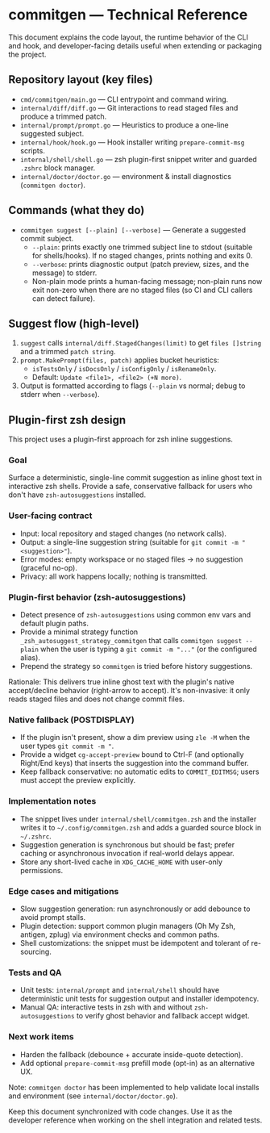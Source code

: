 # commitgen — Technical Reference

This document explains the code layout, the runtime behavior of the CLI and hook, and developer-facing details useful when extending or packaging the project.

## Repository layout (key files)

- `cmd/commitgen/main.go` — CLI entrypoint and command wiring.
- `internal/diff/diff.go` — Git interactions to read staged files and produce a trimmed patch.
- `internal/prompt/prompt.go` — Heuristics to produce a one-line suggested subject.
- `internal/hook/hook.go` — Hook installer writing `prepare-commit-msg` scripts.
- `internal/shell/shell.go` — zsh plugin-first snippet writer and guarded `.zshrc` block manager.
- `internal/doctor/doctor.go` — environment & install diagnostics (`commitgen doctor`).

## Commands (what they do)

- `commitgen suggest [--plain] [--verbose]` — Generate a suggested commit subject.
  - `--plain`: prints exactly one trimmed subject line to stdout (suitable for shells/hooks). If no staged changes, prints nothing and exits 0.
  - `--verbose`: prints diagnostic output (patch preview, sizes, and the message) to stderr.
  - Non-plain mode prints a human-facing message; non-plain runs now exit non-zero when there are no staged files (so CI and CLI callers can detect failure).

## Suggest flow (high-level)

1. `suggest` calls `internal/diff.StagedChanges(limit)` to get `files []string` and a trimmed `patch string`.
2. `prompt.MakePrompt(files, patch)` applies bucket heuristics:
   - `isTestsOnly` / `isDocsOnly` / `isConfigOnly` / `isRenameOnly`.
   - Default: `Update <file1>, <file2> (+N more)`.
3. Output is formatted according to flags (`--plain` vs normal; debug to stderr when `--verbose`).

## Plugin-first zsh design

This project uses a plugin-first approach for zsh inline suggestions.

### Goal

Surface a deterministic, single-line commit suggestion as inline ghost text in interactive zsh shells. Provide a safe, conservative fallback for users who don't have `zsh-autosuggestions` installed.

### User-facing contract

- Input: local repository and staged changes (no network calls).
- Output: a single-line suggestion string (suitable for `git commit -m "<suggestion>"`).
- Error modes: empty workspace or no staged files → no suggestion (graceful no-op).
- Privacy: all work happens locally; nothing is transmitted.

### Plugin-first behavior (zsh-autosuggestions)

- Detect presence of `zsh-autosuggestions` using common env vars and default plugin paths.
- Provide a minimal strategy function `_zsh_autosuggest_strategy_commitgen` that calls `commitgen suggest --plain` when the user is typing a `git commit -m "..."` (or the configured alias).
- Prepend the strategy so `commitgen` is tried before history suggestions.

Rationale: This delivers true inline ghost text with the plugin's native accept/decline behavior (right-arrow to accept). It's non-invasive: it only reads staged files and does not change commit files.

### Native fallback (POSTDISPLAY)

- If the plugin isn't present, show a dim preview using `zle -M` when the user types `git commit -m "`.
- Provide a widget `cg-accept-preview` bound to Ctrl-F (and optionally Right/End keys) that inserts the suggestion into the command buffer.
- Keep fallback conservative: no automatic edits to `COMMIT_EDITMSG`; users must accept the preview explicitly.

### Implementation notes

- The snippet lives under `internal/shell/commitgen.zsh` and the installer writes it to `~/.config/commitgen.zsh` and adds a guarded source block in `~/.zshrc`.
- Suggestion generation is synchronous but should be fast; prefer caching or asynchronous invocation if real-world delays appear.
- Store any short-lived cache in `XDG_CACHE_HOME` with user-only permissions.

### Edge cases and mitigations

- Slow suggestion generation: run asynchronously or add debounce to avoid prompt stalls.
- Plugin detection: support common plugin managers (Oh My Zsh, antigen, zplug) via environment checks and common paths.
- Shell customizations: the snippet must be idempotent and tolerant of re-sourcing.

### Tests and QA

- Unit tests: `internal/prompt` and `internal/shell` should have deterministic unit tests for suggestion output and installer idempotency.
- Manual QA: interactive tests in zsh with and without `zsh-autosuggestions` to verify ghost behavior and fallback accept widget.

### Next work items

- Harden the fallback (debounce + accurate inside-quote detection).
- Add optional `prepare-commit-msg` prefill mode (opt-in) as an alternative UX.

Note: `commitgen doctor` has been implemented to help validate local installs and environment (see `internal/doctor/doctor.go`).

Keep this document synchronized with code changes. Use it as the developer reference when working on the shell integration and related tests.

